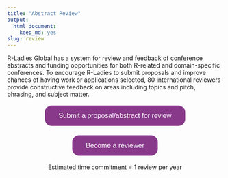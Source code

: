 ```yaml
---
title: "Abstract Review"
output:
  html_document:
    keep_md: yes
slug: review
---
```





<style type="text/css">
button{
  background-color: #88398a;
  border-radius: 1em;
  border: none;
  color: white;
  padding: 15px 32px;
  text-align: center;
  text-decoration: none;
  display: inline-block;
  font-size: 16px;
  margin: 4px 2px;
  cursor: pointer;
}

button:hover {
  background-color: #88398aee;
}
</style>

R-Ladies Global has a system for review and feedback of conference abstracts and funding opportunities for both R-related and domain-specific conferences. 
To encourage R-Ladies to submit proposals and improve chances of having work or applications selected, 80 international reviewers provide constructive feedback on areas including topics and pitch, phrasing, and subject matter. 

<center>
<a href='https://docs.google.com/forms/d/e/1FAIpQLSck8FBjNWjziI8pPIoCBlf5J4oQ_6pzeUdbQ1HjYfJ2bNDwDw/viewform?usp=send_form' target="_blank"><button>Submit a proposal/abstract for review</button></a>


<a href='https://docs.google.com/forms/d/e/1FAIpQLSdj44iOqfg6cyhRH57YjQuI-OjbksDmY5LHfsqGSXZrhOONTw/viewform' target="_blank"><button>Become a reviewer</button></a>

Estimated time commitment = 1 review per year
</center>
